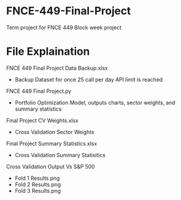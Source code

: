 # FNCE-449-Final-Project
Term project for FNCE 449 Block week project

# File Explaination

FNCE 449 Final Project Data Backup.xlsx
- Backup Dataset for once 25 call per day API limit is reached

FNCE 449 Final Project.py
- Portfolio Optimization Model, outputs charts, sector weights, and summary statistics

Final Project CV Weights.xlsx
- Cross Validation Sector Weights

Final Project Summary Statistics.xlsx
- Cross Validation Summary Statisitics

Cross Validation Output Vs S&P 500
- Fold 1 Results.png
- Fold 2 Results.png
- Fold 3 Results.png
